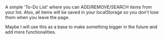 A simple 'To-Do List' where you can ADD/REMOVE/SEARCH items from your list. Also, all items will be saved in your localStorage so you don't lose them when you leave the page.

Maybe I will use this as a base to make something bigger in the future and add more functionalities.
